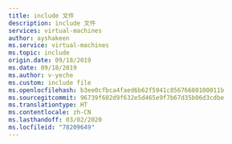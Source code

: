 ```yaml
---
title: include 文件
description: include 文件
services: virtual-machines
author: ayshakeen
ms.service: virtual-machines
ms.topic: include
origin.date: 09/18/2019
ms.date: 09/18/2019
ms.author: v-yeche
ms.custom: include file
ms.openlocfilehash: b3ee0cfbca4faed6b62f5941c85676680100011b
ms.sourcegitcommit: 96739f602d9f632e5d465e9f7b67d35b06d3cdbe
ms.translationtype: HT
ms.contentlocale: zh-CN
ms.lasthandoff: 03/02/2020
ms.locfileid: "78209649"
---
```

